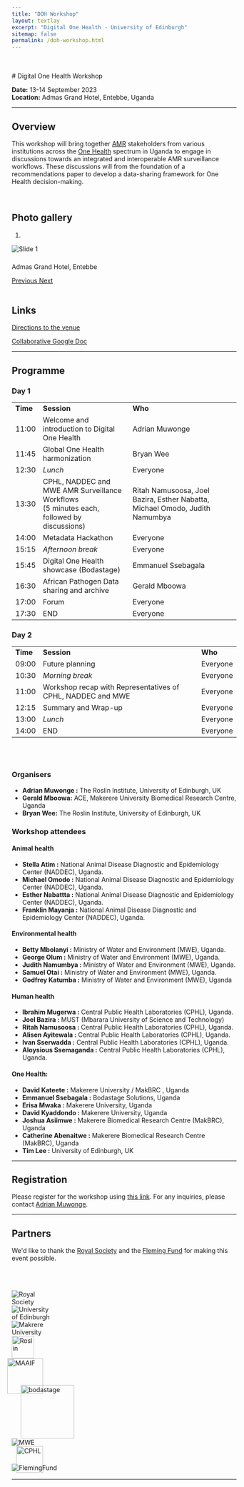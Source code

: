 ```yaml
---
title: "DOH Workshop"
layout: textlay
excerpt: "Digital One Health - University of Edinburgh"
sitemap: false
permalink: /doh-workshop.html
---
```



<br>
<br>
# Digital One Health Workshop

**Date:** 13-14 September 2023  
**Location:** Admas Grand Hotel, Entebbe, Uganda

---

## Overview

This workshop will bring together [AMR](https://www.who.int/news-room/fact-sheets/detail/antimicrobial-resistance) stakeholders from various institutions across the [One Health](https://www.who.int/health-topics/one-health) spectrum in Uganda to engage in discussions towards an integrated and interoperable AMR surveillance workflows. These discussions will from the foundation of a recommendations paper to develop a data-sharing framework for One Health decision-making. 

<br>

## Photo gallery

<div id="carousel" class="carousel slide col-md-8 fixed-carousel" data-ride="carousel" data-interval="4000" data-pause="hover">

<!-- Menu -->
<ol class="carousel-indicators">
    <li data-target="#carousel" data-slide-to="0" class="active"></li>
</ol>

<!-- Items -->
<div class="carousel-inner" markdown="0">
    <div class="item active">
        <img src="{{ site.url }}{{ site.baseurl }}/images/slider7001400/AdmasHotelEntebbe.jpeg" alt="Slide 1" />
        <!-- Caption -->
        <div class="carousel-caption">
            <h3></h3>
            <p>Admas Grand Hotel, Entebbe</p>
        </div>
    </div>
</div>

  <a class="left carousel-control" href="#carousel" role="button" data-slide="prev">
    <span class="glyphicon glyphicon-chevron-left" aria-hidden="true"></span>
    <span class="sr-only">Previous</span>
  </a>
  <a class="right carousel-control" href="#carousel" role="button" data-slide="next">
    <span class="glyphicon glyphicon-chevron-right" aria-hidden="true"></span>
    <span class="sr-only">Next</span>
  </a>
</div>
<div class="clearfix"></div> <!-- This will clear any floats, prevents appearing side by side  -->
<br>

## Links

[Directions to the venue](https://goo.gl/maps/8FSnLcaNmjTi1jCJA)

[Collaborative Google Doc](https://docs.google.com/document/d/1ViO6P-YCjokTZoEsuEQookFBedAwUvraO8WYfKdZamo/edit?usp=sharing)

---

## Programme

<div class="col-md-10">
<h3>Day 1</h3>
<table class="table table-striped">
    <tr> <td><b>Time</b></td>  <td><b>Session</b></td> <td><b>Who</b></td></tr>
    <tr> <td>11:00</td>  <td>Welcome and introduction to Digital One Health</td> <td>Adrian Muwonge</td></tr>
    <tr> <td>11:45</td>  <td>Global One Health harmonization</td> <td>Bryan Wee</td></tr>
    <tr> <td>12:30</td>  <td><i>Lunch</i></td> <td>Everyone</td></tr>
    <tr> <td>13:30</td>  <td>CPHL, NADDEC and MWE AMR Surveillance Workflows<br>(5 minutes each, followed by discussions)</td> <td>Ritah Namusoosa, Joel Bazira, Esther Nabatta, Michael Omodo, Judith Namumbya</td></tr>
    <tr> <td>14:00</td>  <td>Metadata Hackathon</td> <td>Everyone</td></tr>
    <tr> <td>15:15</td>  <td><i>Afternoon break</i></td> <td>Everyone</td></tr>
    <tr> <td>15:45</td>  <td>Digital One Health showcase (Bodastage)</td> <td>Emmanuel Ssebagala</td></tr>
    <tr> <td>16:30</td>  <td>African Pathogen Data sharing and archive</td> <td>Gerald Mboowa</td></tr>
    <tr> <td>17:00</td>  <td>Forum</td> <td>Everyone</td></tr>
    <tr> <td>17:30</td>  <td>END</td> <td>Everyone</td></tr>
</table>

<h3>Day 2</h3>
<table class="table table-striped">
    <tr> <td><b>Time</b></td>  <td><b>Session</b></td> <td><b>Who</b></td></tr>
    <tr> <td>09:00</td>  <td>Future planning</td> <td>Everyone</td></tr>
    <tr> <td>10:30</td>  <td><i>Morning break</i></td> <td>Everyone</td></tr>
    <tr> <td>11:00</td>  <td>Workshop recap with Representatives of CPHL, NADDEC and MWE</td> <td>Everyone</td></tr>
    <tr> <td>12:15</td>  <td>Summary and Wrap-up</td> <td>Everyone</td></tr>
    <tr> <td>13:00</td>  <td><i>Lunch</i></td> <td>Everyone</td></tr>
    <tr> <td>14:00</td>  <td>END</td> <td>Everyone</td></tr>
</table>
</div>
<br>
<div class="clearfix"></div> <!-- This will clear any floats, prevents appearing side by side  -->

<br>

### Organisers

* **Adrian Muwonge :** The Roslin Institute, University of Edinburgh, UK
* **Gerald Mboowa:** ACE, Makerere University Biomedical Research Centre, Uganda
* **Bryan Wee:** The Roslin Institute, University of Edinburgh, UK

### Workshop attendees

#### Animal health

* **Stella Atim :** National Animal Disease Diagnostic and Epidemiology Center (NADDEC), Uganda.
* **Michael Omodo :** National Animal Disease Diagnostic and Epidemiology Center (NADDEC), Uganda.
* **Esther Nabattta :** National Animal Disease Diagnostic and Epidemiology Center (NADDEC), Uganda.
* **Franklin Mayanja :** National Animal Disease Diagnostic and Epidemiology Center (NADDEC), Uganda.

#### Environmental health

* **Betty Mbolanyi  :** Ministry of Water and Environment (MWE), Uganda.
* **George Olum :** Ministry of Water and Environment (MWE), Uganda.
* **Judith Namumbya :** Ministry of Water and Environment (MWE), Uganda.
* **Samuel Otai :** Ministry of Water and Environment (MWE), Uganda.
* **Godfrey Katumba :** Ministry of Water and Environment (MWE), Uganda

#### Human health

* **Ibrahim Mugerwa :** Central Public Health Laboratories (CPHL), Uganda.
* **Joel Bazira :** MUST (Mbarara University of Science and Technology)
* **Ritah Namusoosa :** Central Public Health Laboratories (CPHL), Uganda.
* **Alisen Ayitewala :** Central Public Health Laboratories (CPHL), Uganda.
* **Ivan Sserwadda :** Central Public Health Laboratories (CPHL), Uganda.
* **Aloysious	Ssemaganda :** Central Public Health Laboratories (CPHL), Uganda.

#### One Health:

* **David Kateete :** Makerere University / MakBRC , Uganda
* **Emmanuel Ssebagala :** Bodastage Solutions, Uganda
* **Erisa Mwaka :** Makerere University, Uganda
* **David Kyaddondo :** Makerere University, Uganda
* **Joshua Asiimwe :** Makerere Biomedical Research Centre (MakBRC), Uganda
* **Catherine Abenaitwe :** Makerere Biomedical Research Centre (MakBRC), Uganda
* **Tim Lee :** University of Edinburgh, UK

---

## Registration

Please register for the workshop using [this link](https://forms.office.com/e/bRCAEwFQ7t). For any inquiries, please contact [Adrian Muwonge](mailto:adrian.muwonge@roslin.ed.ac.uk).

---

## Partners

We'd like to thank the [Royal Society](https://royalsociety.org/) and the [Fleming Fund](https://www.flemingfund.org/) for making this event possible.


<div class="container">

<div class="row">
  <div class="col-lg-2 col-md-3 col-4"><img src="{{ site.url }}{{ site.baseurl }}/images/logopic/RoyalSoc.png" class="img-fluid" alt="Royal Society" style="margin-top: 50px; max-width: 100px">
  </div> <!-- Image 1 -->
  <div class="col-lg-2 col-md-3 col-4 py-3"><img src="{{ site.url }}{{ site.baseurl }}/images/logopic/logo-edinburgh.png" class="img-fluid" alt="University of Edinburgh" style="max-width:7em">
  </div> <!-- Image 2 -->
  <div class="col-lg-2 col-md-3 col-4 py-3"><img src="{{ site.url }}{{ site.baseurl }}/images/logopic/logo-makerere.jpg" class="img-fluid" alt="Makrere University" style="max-width:8em">
  </div> <!-- Image 3 -->
</div>

<div class="row">
  <div class="col-lg-2 col-md-3 col-4"><img src="{{ site.url }}{{ site.baseurl }}/images/logopic/roslin_logo.jpg" class="img-fluid" alt="Roslin" style="height: 50px">
  </div>
  <div class="col-lg-2 col-md-3 col-4"><img src="{{ site.url }}{{ site.baseurl }}/images/logopic/maaif2.jpeg" class="img-fluid" alt="MAAIF" style="margin-left: -10px; height: 80px">
  </div> <!-- Image 3 -->
  <div class="col-lg-2 col-md-3 col-4 my-4 px-4"><img src="{{ site.url }}{{ site.baseurl }}/images/logopic/logo-bodastage.svg" class="img-fluid" alt="bodastage" style="margin-left: 20px; margin-top: -20px; height: 120px">
  </div> <!-- Image 3 -->
</div>

<div class="row">
  <div class="col-12"><img src="{{ site.url }}{{ site.baseurl }}/images/logopic/mwe.png" class="img-fluid" alt="MWE" style="max-width: 30%">
  </div> <!-- Image 3 -->
</div>

<div class="row">
  <div class="col-12"><img src="{{ site.url }}{{ site.baseurl }}/images/logopic/cphl.png" class="img-fluid" alt="CPHL" style="margin-left: 10px; height: 60px">
  </div> <!-- Image 1 -->
</div>

<div class="row">
  <div class="col-12"><img src="{{ site.url }}{{ site.baseurl }}/images/logopic/flemingfund.jpeg" class="img-fluid" alt="FlemingFund" style="margin-top: -20px; max-width: 30%">
  </div> <!-- Image 3 -->
</div>

</div>


---